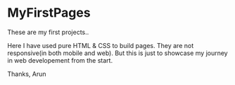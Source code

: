 # MyFirstPages

These are my first projects..

Here I have used pure HTML & CSS to build pages. They are not responsive(in both mobile and web). 
But this is just to showcase my journey in web developement from the start.

Thanks,
Arun
